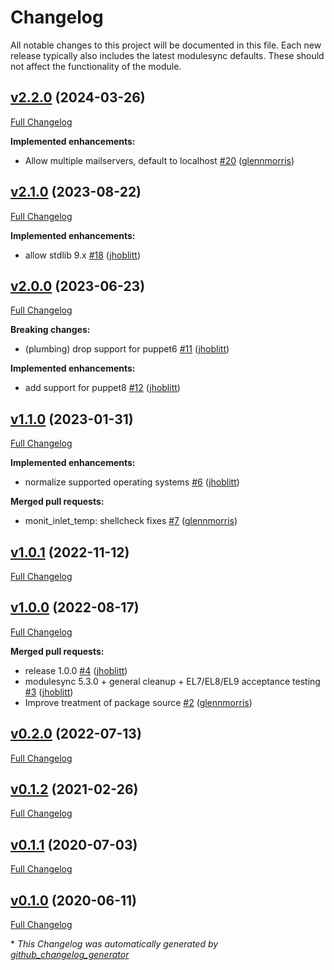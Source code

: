 # Changelog

All notable changes to this project will be documented in this file.
Each new release typically also includes the latest modulesync defaults.
These should not affect the functionality of the module.

## [v2.2.0](https://github.com/lsst-it/puppet-ccs_monit/tree/v2.2.0) (2024-03-26)

[Full Changelog](https://github.com/lsst-it/puppet-ccs_monit/compare/v2.1.0...v2.2.0)

**Implemented enhancements:**

- Allow multiple mailservers, default to localhost [\#20](https://github.com/lsst-it/puppet-ccs_monit/pull/20) ([glennmorris](https://github.com/glennmorris))

## [v2.1.0](https://github.com/lsst-it/puppet-ccs_monit/tree/v2.1.0) (2023-08-22)

[Full Changelog](https://github.com/lsst-it/puppet-ccs_monit/compare/v2.0.0...v2.1.0)

**Implemented enhancements:**

- allow stdlib 9.x [\#18](https://github.com/lsst-it/puppet-ccs_monit/pull/18) ([jhoblitt](https://github.com/jhoblitt))

## [v2.0.0](https://github.com/lsst-it/puppet-ccs_monit/tree/v2.0.0) (2023-06-23)

[Full Changelog](https://github.com/lsst-it/puppet-ccs_monit/compare/v1.1.0...v2.0.0)

**Breaking changes:**

- \(plumbing\) drop support for puppet6 [\#11](https://github.com/lsst-it/puppet-ccs_monit/pull/11) ([jhoblitt](https://github.com/jhoblitt))

**Implemented enhancements:**

- add support for puppet8 [\#12](https://github.com/lsst-it/puppet-ccs_monit/pull/12) ([jhoblitt](https://github.com/jhoblitt))

## [v1.1.0](https://github.com/lsst-it/puppet-ccs_monit/tree/v1.1.0) (2023-01-31)

[Full Changelog](https://github.com/lsst-it/puppet-ccs_monit/compare/v1.0.1...v1.1.0)

**Implemented enhancements:**

- normalize supported operating systems [\#6](https://github.com/lsst-it/puppet-ccs_monit/pull/6) ([jhoblitt](https://github.com/jhoblitt))

**Merged pull requests:**

- monit\_inlet\_temp: shellcheck fixes [\#7](https://github.com/lsst-it/puppet-ccs_monit/pull/7) ([glennmorris](https://github.com/glennmorris))

## [v1.0.1](https://github.com/lsst-it/puppet-ccs_monit/tree/v1.0.1) (2022-11-12)

[Full Changelog](https://github.com/lsst-it/puppet-ccs_monit/compare/v1.0.0...v1.0.1)

## [v1.0.0](https://github.com/lsst-it/puppet-ccs_monit/tree/v1.0.0) (2022-08-17)

[Full Changelog](https://github.com/lsst-it/puppet-ccs_monit/compare/v0.2.0...v1.0.0)

**Merged pull requests:**

- release 1.0.0 [\#4](https://github.com/lsst-it/puppet-ccs_monit/pull/4) ([jhoblitt](https://github.com/jhoblitt))
- modulesync 5.3.0 + general cleanup + EL7/EL8/EL9 acceptance testing [\#3](https://github.com/lsst-it/puppet-ccs_monit/pull/3) ([jhoblitt](https://github.com/jhoblitt))
- Improve treatment of package source [\#2](https://github.com/lsst-it/puppet-ccs_monit/pull/2) ([glennmorris](https://github.com/glennmorris))

## [v0.2.0](https://github.com/lsst-it/puppet-ccs_monit/tree/v0.2.0) (2022-07-13)

[Full Changelog](https://github.com/lsst-it/puppet-ccs_monit/compare/v0.1.2...v0.2.0)

## [v0.1.2](https://github.com/lsst-it/puppet-ccs_monit/tree/v0.1.2) (2021-02-26)

[Full Changelog](https://github.com/lsst-it/puppet-ccs_monit/compare/v0.1.1...v0.1.2)

## [v0.1.1](https://github.com/lsst-it/puppet-ccs_monit/tree/v0.1.1) (2020-07-03)

[Full Changelog](https://github.com/lsst-it/puppet-ccs_monit/compare/v0.1.0...v0.1.1)

## [v0.1.0](https://github.com/lsst-it/puppet-ccs_monit/tree/v0.1.0) (2020-06-11)

[Full Changelog](https://github.com/lsst-it/puppet-ccs_monit/compare/0a5039b3fdfe3b87bb2c74424fb8287e5099c17b...v0.1.0)



\* *This Changelog was automatically generated by [github_changelog_generator](https://github.com/github-changelog-generator/github-changelog-generator)*
